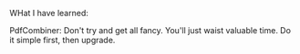 WHat I have learned:

PdfCombiner: Don't try and get all fancy. You'll just waist valuable time. Do it simple first, then upgrade.
